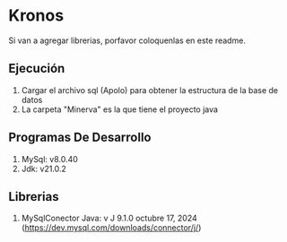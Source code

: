 # Kronos

Si van a agregar librerias, porfavor coloquenlas en este readme.

## Ejecución

  1. Cargar el archivo sql (Apolo) para obtener la estructura de la base de datos
  2. La carpeta "Minerva" es la que tiene el proyecto java

## Programas De Desarrollo

  1. MySql:  v8.0.40
  2. Jdk:    v21.0.2

## Librerias

  1. MySqlConector Java: v J 9.1.0  octubre 17, 2024 (https://dev.mysql.com/downloads/connector/j/)
